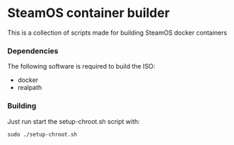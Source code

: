 # SteamOS container builder
This is a collection of scripts made for building SteamOS docker containers

 ### Dependencies
 The following software is required to build the ISO:
  - docker
  - realpath

 ### Building
 Just run start the setup-chroot.sh script with:

 ```
 sudo ./setup-chroot.sh
 ```

